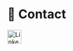 # 👀 Contact
<a href="https://linkedin.com/in/louis-xavier" target="blank">
  <img align="center" src="https://raw.githubusercontent.com/rahuldkjain/github-profile-readme-generator/master/src/images/icons/Social/linked-in-alt.svg"      alt="Linkedin" height="32" width="32" />
    </a>
    
